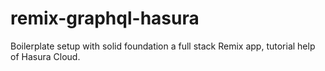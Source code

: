 # remix-graphql-hasura
Boilerplate setup with solid foundation  a full stack Remix app, tutorial help of Hasura Cloud.
